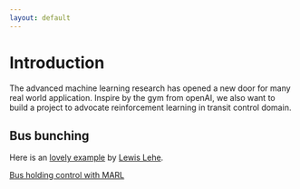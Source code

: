 ```yaml
---
layout: default
---
```


# Introduction

The advanced machine learning research has opened a new door for many real world application. 
Inspire by the gym from openAI, we also want to build a project to advocate reinforcement learning in transit control domain.

## Bus bunching

Here is an [lovely example](https://setosa.io/bus/) by [Lewis Lehe](https://twitter.com/lewislehe).

[Bus holding control with MARL](./_layouts/visualize.md)

